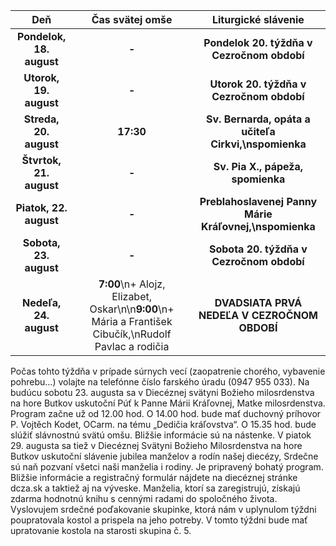 <!-- title: "Informácie o omšiach - 17. - 24. august" -->
<!-- date: "2025-08-10" -->

<!-- table-setup wrapStyle=row; wrapOn=max-width:767px; wrapHideHeader=true -->
| Deň | Čas svätej omše | Liturgické slávenie |
| :---: | :---: | :---: |
| **Pondelok, 18. august** | **-** | **Pondelok 20. týždňa v Cezročnom období** |
| **Utorok, 19. august** | **-** | **Utorok 20. týždňa v Cezročnom období** |
| **Streda, 20. august** | **17:30**| **Sv. Bernarda, opáta a učiteľa Cirkvi,\nspomienka** |
| **Štvrtok, 21. august** | **-** | **Sv. Pia X., pápeža, spomienka** |
| **Piatok, 22. august** | **-** | **Preblahoslavenej Panny Márie Kráľovnej,\nspomienka** |
| **Sobota, 23. august** | **-** | **Sobota 20. týždňa v Cezročnom období** |
| **Nedeľa, 24. august** | **7:00**\n+ Alojz, Elizabet, Oskar\n\n**9:00**\n+ Mária a František Cibučík,\nRudolf Pavlac a rodičia | **DVADSIATA PRVÁ NEDEĽA V CEZROČNOM OBDOBÍ** |




Počas tohto týždňa v prípade súrnych vecí (zaopatrenie chorého, vybavenie pohrebu...) volajte na telefónne číslo farského úradu (0947 955 033).
Na budúcu sobotu 23. augusta sa v Diecéznej svätyni Božieho milosrdenstva na hore Butkov uskutoční Púť k Panne Márii Kráľovnej, Matke milosrdenstva. Program začne už od 12.00 hod. O 14.00 hod. bude mať duchovný príhovor P. Vojtěch Kodet, OCarm. na tému „Dedičia kráľovstva“. O 15.35 hod. bude slúžiť slávnostnú svätú omšu. Bližšie informácie sú na nástenke. 
V piatok 29. augusta sa tiež v Diecéznej Svätyni Božieho Milosrdenstva na hore  Butkov uskutoční slávenie jubilea manželov a rodín našej diecézy, Srdečne sú naň pozvaní všetci naši manželia i rodiny. Je pripravený bohatý program. Bližšie informácie a registračný formulár nájdete na diecéznej stránke dcza.sk a taktiež aj na výveske. Manželia, ktorí sa zaregistrujú, získajú zdarma hodnotnú knihu s cennými radami do spoločného života.
Vyslovujem srdečné poďakovanie skupinke, ktorá nám v uplynulom týždni poupratovala kostol a prispela na jeho potreby. V tomto týždni bude mať upratovanie kostola na starosti skupina č. 5.
